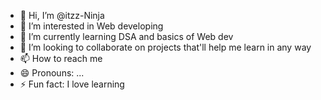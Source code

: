 - 👋 Hi, I’m @itzz-Ninja
- 👀 I’m interested in Web developing
- 🌱 I’m currently learning DSA and basics of Web dev
- 💞️ I’m looking to collaborate on projects that'll help me learn in any way
- 📫 How to reach me 
- 😄 Pronouns: ...
- ⚡ Fun fact: I love learning 

<!---
itzz-Ninja/itzz-Ninja is a ✨ special ✨ repository because its `README.md` (this file) appears on your GitHub profile.
You can click the Preview link to take a look at your changes.
--->
